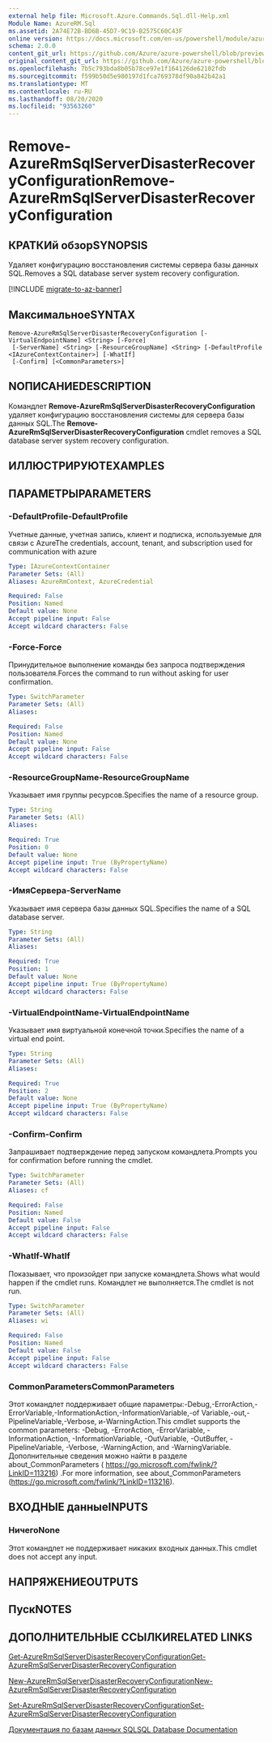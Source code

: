 ```yaml
---
external help file: Microsoft.Azure.Commands.Sql.dll-Help.xml
Module Name: AzureRM.Sql
ms.assetid: 2A74E72B-BD6B-45D7-9C19-B2575C60C43F
online version: https://docs.microsoft.com/en-us/powershell/module/azurerm.sql/remove-azurermsqlserverdisasterrecoveryconfiguration
schema: 2.0.0
content_git_url: https://github.com/Azure/azure-powershell/blob/preview/src/ResourceManager/Sql/Commands.Sql/help/Remove-AzureRmSqlServerDisasterRecoveryConfiguration.md
original_content_git_url: https://github.com/Azure/azure-powershell/blob/preview/src/ResourceManager/Sql/Commands.Sql/help/Remove-AzureRmSqlServerDisasterRecoveryConfiguration.md
ms.openlocfilehash: 7b5c793bda8b05b78ce97e1f164126de62102fdb
ms.sourcegitcommit: f599b50d5e980197d1fca769378df90a842b42a1
ms.translationtype: MT
ms.contentlocale: ru-RU
ms.lasthandoff: 08/20/2020
ms.locfileid: "93563260"
---
```

# <span data-ttu-id="42dbe-101">Remove-AzureRmSqlServerDisasterRecoveryConfiguration</span><span class="sxs-lookup"><span data-stu-id="42dbe-101">Remove-AzureRmSqlServerDisasterRecoveryConfiguration</span></span>

## <span data-ttu-id="42dbe-102">КРАТКИй обзор</span><span class="sxs-lookup"><span data-stu-id="42dbe-102">SYNOPSIS</span></span>
<span data-ttu-id="42dbe-103">Удаляет конфигурацию восстановления системы сервера базы данных SQL.</span><span class="sxs-lookup"><span data-stu-id="42dbe-103">Removes a SQL database server system recovery configuration.</span></span>

[!INCLUDE [migrate-to-az-banner](../../includes/migrate-to-az-banner.md)]

## <span data-ttu-id="42dbe-104">Максимальное</span><span class="sxs-lookup"><span data-stu-id="42dbe-104">SYNTAX</span></span>

```
Remove-AzureRmSqlServerDisasterRecoveryConfiguration [-VirtualEndpointName] <String> [-Force]
 [-ServerName] <String> [-ResourceGroupName] <String> [-DefaultProfile <IAzureContextContainer>] [-WhatIf]
 [-Confirm] [<CommonParameters>]
```

## <span data-ttu-id="42dbe-105">NОПИСАНИЕ</span><span class="sxs-lookup"><span data-stu-id="42dbe-105">DESCRIPTION</span></span>
<span data-ttu-id="42dbe-106">Командлет **Remove-AzureRmSqlServerDisasterRecoveryConfiguration** удаляет конфигурацию восстановления системы для сервера базы данных SQL.</span><span class="sxs-lookup"><span data-stu-id="42dbe-106">The **Remove-AzureRmSqlServerDisasterRecoveryConfiguration** cmdlet removes a SQL database server system recovery configuration.</span></span>

## <span data-ttu-id="42dbe-107">ИЛЛЮСТРИРУЮТ</span><span class="sxs-lookup"><span data-stu-id="42dbe-107">EXAMPLES</span></span>

## <span data-ttu-id="42dbe-108">ПАРАМЕТРЫ</span><span class="sxs-lookup"><span data-stu-id="42dbe-108">PARAMETERS</span></span>

### <span data-ttu-id="42dbe-109">-DefaultProfile</span><span class="sxs-lookup"><span data-stu-id="42dbe-109">-DefaultProfile</span></span>
<span data-ttu-id="42dbe-110">Учетные данные, учетная запись, клиент и подписка, используемые для связи с Azure</span><span class="sxs-lookup"><span data-stu-id="42dbe-110">The credentials, account, tenant, and subscription used for communication with azure</span></span>

```yaml
Type: IAzureContextContainer
Parameter Sets: (All)
Aliases: AzureRmContext, AzureCredential

Required: False
Position: Named
Default value: None
Accept pipeline input: False
Accept wildcard characters: False
```

### <span data-ttu-id="42dbe-111">-Force</span><span class="sxs-lookup"><span data-stu-id="42dbe-111">-Force</span></span>
<span data-ttu-id="42dbe-112">Принудительное выполнение команды без запроса подтверждения пользователя.</span><span class="sxs-lookup"><span data-stu-id="42dbe-112">Forces the command to run without asking for user confirmation.</span></span>

```yaml
Type: SwitchParameter
Parameter Sets: (All)
Aliases:

Required: False
Position: Named
Default value: None
Accept pipeline input: False
Accept wildcard characters: False
```

### <span data-ttu-id="42dbe-113">-ResourceGroupName</span><span class="sxs-lookup"><span data-stu-id="42dbe-113">-ResourceGroupName</span></span>
<span data-ttu-id="42dbe-114">Указывает имя группы ресурсов.</span><span class="sxs-lookup"><span data-stu-id="42dbe-114">Specifies the name of a resource group.</span></span>

```yaml
Type: String
Parameter Sets: (All)
Aliases:

Required: True
Position: 0
Default value: None
Accept pipeline input: True (ByPropertyName)
Accept wildcard characters: False
```

### <span data-ttu-id="42dbe-115">-ИмяСервера</span><span class="sxs-lookup"><span data-stu-id="42dbe-115">-ServerName</span></span>
<span data-ttu-id="42dbe-116">Указывает имя сервера базы данных SQL.</span><span class="sxs-lookup"><span data-stu-id="42dbe-116">Specifies the name of a SQL database server.</span></span>

```yaml
Type: String
Parameter Sets: (All)
Aliases:

Required: True
Position: 1
Default value: None
Accept pipeline input: True (ByPropertyName)
Accept wildcard characters: False
```

### <span data-ttu-id="42dbe-117">-VirtualEndpointName</span><span class="sxs-lookup"><span data-stu-id="42dbe-117">-VirtualEndpointName</span></span>
<span data-ttu-id="42dbe-118">Указывает имя виртуальной конечной точки.</span><span class="sxs-lookup"><span data-stu-id="42dbe-118">Specifies the name of a virtual end point.</span></span>

```yaml
Type: String
Parameter Sets: (All)
Aliases:

Required: True
Position: 2
Default value: None
Accept pipeline input: True (ByPropertyName)
Accept wildcard characters: False
```

### <span data-ttu-id="42dbe-119">-Confirm</span><span class="sxs-lookup"><span data-stu-id="42dbe-119">-Confirm</span></span>
<span data-ttu-id="42dbe-120">Запрашивает подтверждение перед запуском командлета.</span><span class="sxs-lookup"><span data-stu-id="42dbe-120">Prompts you for confirmation before running the cmdlet.</span></span>

```yaml
Type: SwitchParameter
Parameter Sets: (All)
Aliases: cf

Required: False
Position: Named
Default value: False
Accept pipeline input: False
Accept wildcard characters: False
```

### <span data-ttu-id="42dbe-121">-WhatIf</span><span class="sxs-lookup"><span data-stu-id="42dbe-121">-WhatIf</span></span>
<span data-ttu-id="42dbe-122">Показывает, что произойдет при запуске командлета.</span><span class="sxs-lookup"><span data-stu-id="42dbe-122">Shows what would happen if the cmdlet runs.</span></span>
<span data-ttu-id="42dbe-123">Командлет не выполняется.</span><span class="sxs-lookup"><span data-stu-id="42dbe-123">The cmdlet is not run.</span></span>

```yaml
Type: SwitchParameter
Parameter Sets: (All)
Aliases: wi

Required: False
Position: Named
Default value: False
Accept pipeline input: False
Accept wildcard characters: False
```

### <span data-ttu-id="42dbe-124">CommonParameters</span><span class="sxs-lookup"><span data-stu-id="42dbe-124">CommonParameters</span></span>
<span data-ttu-id="42dbe-125">Этот командлет поддерживает общие параметры:-Debug,-ErrorAction,-ErrorVariable,-InformationAction,-InformationVariable,-of Variable,-out,-PipelineVariable,-Verbose, и-WarningAction.</span><span class="sxs-lookup"><span data-stu-id="42dbe-125">This cmdlet supports the common parameters: -Debug, -ErrorAction, -ErrorVariable, -InformationAction, -InformationVariable, -OutVariable, -OutBuffer, -PipelineVariable, -Verbose, -WarningAction, and -WarningVariable.</span></span> <span data-ttu-id="42dbe-126">Дополнительные сведения можно найти в разделе about_CommonParameters ( https://go.microsoft.com/fwlink/?LinkID=113216) .</span><span class="sxs-lookup"><span data-stu-id="42dbe-126">For more information, see about_CommonParameters (https://go.microsoft.com/fwlink/?LinkID=113216).</span></span>

## <span data-ttu-id="42dbe-127">ВХОДНЫЕ данные</span><span class="sxs-lookup"><span data-stu-id="42dbe-127">INPUTS</span></span>

### <span data-ttu-id="42dbe-128">Ничего</span><span class="sxs-lookup"><span data-stu-id="42dbe-128">None</span></span>
<span data-ttu-id="42dbe-129">Этот командлет не поддерживает никаких входных данных.</span><span class="sxs-lookup"><span data-stu-id="42dbe-129">This cmdlet does not accept any input.</span></span>

## <span data-ttu-id="42dbe-130">НАПРЯЖЕНИЕ</span><span class="sxs-lookup"><span data-stu-id="42dbe-130">OUTPUTS</span></span>

## <span data-ttu-id="42dbe-131">Пуск</span><span class="sxs-lookup"><span data-stu-id="42dbe-131">NOTES</span></span>

## <span data-ttu-id="42dbe-132">ДОПОЛНИТЕЛЬНЫЕ ССЫЛКИ</span><span class="sxs-lookup"><span data-stu-id="42dbe-132">RELATED LINKS</span></span>

[<span data-ttu-id="42dbe-133">Get-AzureRmSqlServerDisasterRecoveryConfiguration</span><span class="sxs-lookup"><span data-stu-id="42dbe-133">Get-AzureRmSqlServerDisasterRecoveryConfiguration</span></span>](./Get-AzureRmSqlServerDisasterRecoveryConfiguration.md)

[<span data-ttu-id="42dbe-134">New-AzureRmSqlServerDisasterRecoveryConfiguration</span><span class="sxs-lookup"><span data-stu-id="42dbe-134">New-AzureRmSqlServerDisasterRecoveryConfiguration</span></span>](./New-AzureRmSqlServerDisasterRecoveryConfiguration.md)

[<span data-ttu-id="42dbe-135">Set-AzureRmSqlServerDisasterRecoveryConfiguration</span><span class="sxs-lookup"><span data-stu-id="42dbe-135">Set-AzureRmSqlServerDisasterRecoveryConfiguration</span></span>](./Set-AzureRmSqlServerDisasterRecoveryConfiguration.md)

[<span data-ttu-id="42dbe-136">Документация по базам данных SQL</span><span class="sxs-lookup"><span data-stu-id="42dbe-136">SQL Database Documentation</span></span>](https://docs.microsoft.com/azure/sql-database/)
